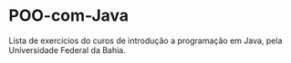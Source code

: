 # POO-com-Java

Lista de exercícios do curos de introdução a programação em Java, pela Universidade Federal da Bahia.
